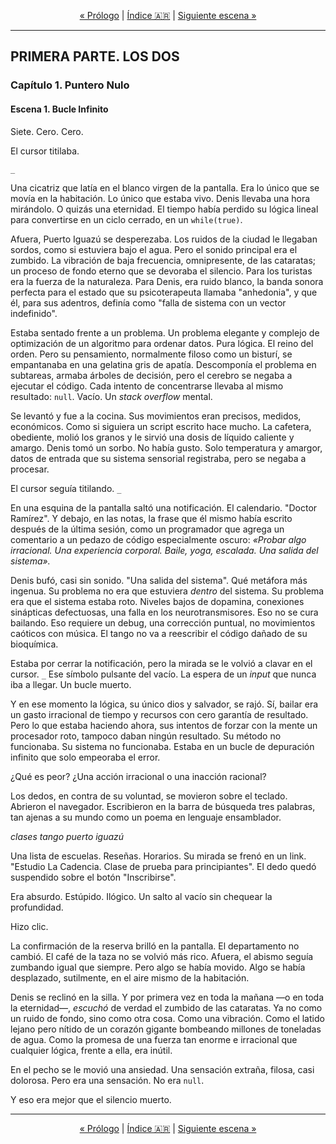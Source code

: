 
<!-- NAVEGACIÓN -->
<p align="center">
  <a href="../../../00-prologue/03-la-cancion-guarani.md">&laquo; Prólogo</a> | <a href="../../../../README.md#es">Índice 🇦🇷</a> | <a href="./02-escena-el-primer-paso.md">Siguiente escena &raquo;</a>
</p>
<hr>

## PRIMERA PARTE. LOS DOS
### Capítulo 1. Puntero Nulo
#### Escena 1. Bucle Infinito

Siete. Cero. Cero.

El cursor titilaba.

`_`

Una cicatriz que latía en el blanco virgen de la pantalla. Era lo único que se movía en la habitación. Lo único que estaba vivo. Denis llevaba una hora mirándolo. O quizás una eternidad. El tiempo había perdido su lógica lineal para convertirse en un ciclo cerrado, en un `while(true)`.

Afuera, Puerto Iguazú se desperezaba. Los ruidos de la ciudad le llegaban sordos, como si estuviera bajo el agua. Pero el sonido principal era el zumbido. La vibración de baja frecuencia, omnipresente, de las cataratas; un proceso de fondo eterno que se devoraba el silencio. Para los turistas era la fuerza de la naturaleza. Para Denis, era ruido blanco, la banda sonora perfecta para el estado que su psicoterapeuta llamaba "anhedonia", y que él, para sus adentros, definía como "falla de sistema con un vector indefinido".

Estaba sentado frente a un problema. Un problema elegante y complejo de optimización de un algoritmo para ordenar datos. Pura lógica. El reino del orden. Pero su pensamiento, normalmente filoso como un bisturí, se empantanaba en una gelatina gris de apatía. Descomponía el problema en subtareas, armaba árboles de decisión, pero el cerebro se negaba a ejecutar el código. Cada intento de concentrarse llevaba al mismo resultado: `null`. Vacío. Un *stack overflow* mental.

Se levantó y fue a la cocina. Sus movimientos eran precisos, medidos, económicos. Como si siguiera un script escrito hace mucho. La cafetera, obediente, molió los granos y le sirvió una dosis de líquido caliente y amargo. Denis tomó un sorbo. No había gusto. Solo temperatura y amargor, datos de entrada que su sistema sensorial registraba, pero se negaba a procesar.

El cursor seguía titilando.
`_`

En una esquina de la pantalla saltó una notificación. El calendario. "Doctor Ramírez". Y debajo, en las notas, la frase que él mismo había escrito después de la última sesión, como un programador que agrega un comentario a un pedazo de código especialmente oscuro: *«Probar algo irracional. Una experiencia corporal. Baile, yoga, escalada. Una salida del sistema».*

Denis bufó, casi sin sonido. "Una salida del sistema". Qué metáfora más ingenua. Su problema no era que estuviera *dentro* del sistema. Su problema era que el sistema estaba roto. Niveles bajos de dopamina, conexiones sinápticas defectuosas, una falla en los neurotransmisores. Eso no se cura bailando. Eso requiere un debug, una corrección puntual, no movimientos caóticos con música. El tango no va a reescribir el código dañado de su bioquímica.

Estaba por cerrar la notificación, pero la mirada se le volvió a clavar en el cursor.
`_`
Ese símbolo pulsante del vacío. La espera de un *input* que nunca iba a llegar. Un bucle muerto.

Y en ese momento la lógica, su único dios y salvador, se rajó. Sí, bailar era un gasto irracional de tiempo y recursos con cero garantía de resultado. Pero lo que estaba haciendo ahora, sus intentos de forzar con la mente un procesador roto, tampoco daban ningún resultado. Su método no funcionaba. Su sistema no funcionaba. Estaba en un bucle de depuración infinito que solo empeoraba el error.

¿Qué es peor? ¿Una acción irracional o una inacción racional?

Los dedos, en contra de su voluntad, se movieron sobre el teclado. Abrieron el navegador. Escribieron en la barra de búsqueda tres palabras, tan ajenas a su mundo como un poema en lenguaje ensamblador.

*clases tango puerto iguazú*

Una lista de escuelas. Reseñas. Horarios. Su mirada se frenó en un link. "Estudio La Cadencia. Clase de prueba para principiantes". El dedo quedó suspendido sobre el botón "Inscribirse".

Era absurdo. Estúpido. Ilógico. Un salto al vacío sin chequear la profundidad.

Hizo clic.

La confirmación de la reserva brilló en la pantalla. El departamento no cambió. El café de la taza no se volvió más rico. Afuera, el abismo seguía zumbando igual que siempre. Pero algo se había movido. Algo se había desplazado, sutilmente, en el aire mismo de la habitación.

Denis se reclinó en la silla. Y por primera vez en toda la mañana —o en toda la eternidad—, *escuchó* de verdad el zumbido de las cataratas. Ya no como un ruido de fondo, sino como otra cosa. Como una vibración. Como el latido lejano pero nítido de un corazón gigante bombeando millones de toneladas de agua. Como la promesa de una fuerza tan enorme e irracional que cualquier lógica, frente a ella, era inútil.

En el pecho se le movió una ansiedad. Una sensación extraña, filosa, casi dolorosa. Pero era una sensación. No era `null`.

Y eso era mejor que el silencio muerto.

<hr>
<p align="center">
  <a href="../../../00-prologue/03-la-cancion-guarani.md">&laquo; Prólogo</a> | <a href="../../../../README.md#es">Índice 🇦🇷</a> | <a href="./02-escena-el-primer-paso.md">Siguiente escena &raquo;</a>
</p>